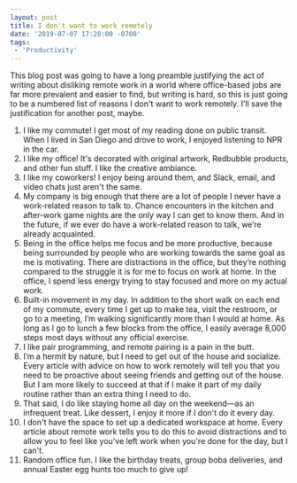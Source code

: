 ```yaml
---
layout: post
title: I don't want to work remotely
date: '2019-07-07 17:20:00 -0700'
tags:
 - 'Productivity'
---
```

This blog post was going to have a long preamble justifying the act of writing about disliking remote work in a world where office-based jobs are far more prevalent and easier to find, but writing is hard, so this is just going to be a numbered list of reasons I don't want to work remotely. I'll save the justification for another post, maybe.

1. I like my commute! I get most of my reading done on public transit. When I lived in San Diego and drove to work, I enjoyed listening to NPR in the car.
2. I like my office! It's decorated with original artwork, Redbubble products, and other fun stuff. I like the creative ambiance.
5. I like my coworkers! I enjoy being around them, and Slack, email, and video chats just aren't the same.
6. My company is big enough that there are a lot of people I never have a work-related reason to talk to. Chance encounters in the kitchen and after-work game nights are the only way I can get to know them. And in the future, if we ever do have a work-related reason to talk, we’re already acquainted.
13. Being in the office helps me focus and be more productive, because being surrounded by people who are working towards the same goal as me is motivating. There are distractions in the office, but they’re nothing compared to the struggle it is for me to focus on work at home. In the office, I spend less energy trying to stay focused and more on my actual work.
10. Built-in movement in my day. In addition to the short walk on each end of my commute, every time I get up to make tea, visit the restroom, or go to a meeting, I’m walking significantly more than I would at home. As long as I go to lunch a few blocks from the office, I easily average 8,000 steps most days without any official exercise.
3. I like pair programming, and remote pairing is a pain in the butt.
4. I’m a hermit by nature, but I need to get out of the house and socialize. Every article with advice on how to work remotely will tell you that you need to be proactive about seeing friends and getting out of the house. But I am more likely to succeed at that if I make it part of my daily routine rather than an extra thing I need to do.
11. That said, I do like staying home all day on the weekend&mdash;as an infrequent treat. Like dessert, I enjoy it more if I don't do it every day.
7. I don't have the space to set up a dedicated workspace at home. Every article about remote work tells you to do this to avoid distractions and to allow you to feel like you've left work when you're done for the day, but I can't.
12. Random office fun. I like the birthday treats, group boba deliveries, and annual Easter egg hunts too much to give up!
